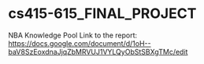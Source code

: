 # cs415-615_FINAL_PROJECT

NBA Knowledge Pool
Link to the report: https://docs.google.com/document/d/1oH--baV8SzEoxdnaJjqZbMRVUJ1VYLQyObStSBXgTMc/edit
